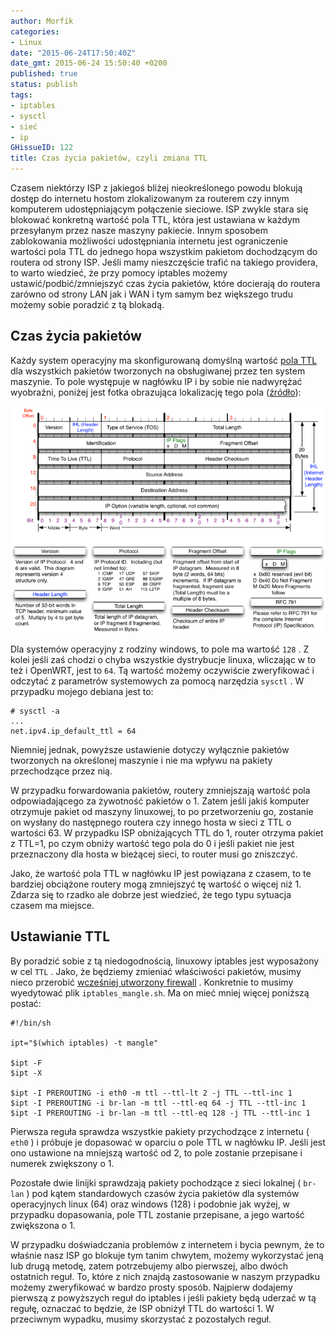 ```yaml
---
author: Morfik
categories:
- Linux
date: "2015-06-24T17:50:40Z"
date_gmt: 2015-06-24 15:50:40 +0200
published: true
status: publish
tags:
- iptables
- sysctl
- sieć
- ip
GHissueID: 122
title: Czas życia pakietów, czyli zmiana TTL
---
```


Czasem niektórzy ISP z jakiegoś bliżej nieokreślonego powodu blokują dostęp do internetu hostom
zlokalizowanym za routerem czy innym komputerem udostępniającym połączenie sieciowe. ISP zwykle
stara się blokować konkretną wartość pola TTL, która jest ustawiana w każdym przesyłanym przez nasze
maszyny pakiecie. Innym sposobem zablokowania możliwości udostępniania internetu jest ograniczenie
wartości pola TTL do jednego hopa wszystkim pakietom dochodzącym do routera od strony ISP. Jeśli
mamy nieszczęście trafić na takiego providera, to warto wiedzieć, że przy pomocy iptables możemy
ustawić/podbić/zmniejszyć czas życia pakietów, które docierają do routera zarówno od strony LAN jak
i WAN i tym samym bez większego trudu możemy sobie poradzić z tą blokadą.

<!--more-->
## Czas życia pakietów

Każdy system operacyjny ma skonfigurowaną domyślną wartość [pola
TTL](https://pl.wikipedia.org/wiki/Czas_%C5%BCycia_pakietu) dla wszystkich pakietów tworzonych na
obsługiwanej przez ten system maszynie. To pole występuje w nagłówku IP i by sobie nie nadwyrężać
wyobraźni, poniżej jest fotka obrazująca lokalizację tego pola
([źródło](https://nmap.org/book/tcpip-ref.html)):

![](/img/2015/06/1.ip-header-ttl.png#huge)

Dla systemów operacyjny z rodziny windows, to pole ma wartość `128` . Z kolei jeśli zaś chodzi o
chyba wszystkie dystrybucje linuxa, wliczając w to też i OpenWRT, jest to `64`. Tą wartość możemy
oczywiście zweryfikować i odczytać z parametrów systemowych za pomocą narzędzia `sysctl` . W
przypadku mojego debiana jest to:

    # sysctl -a
    ...
    net.ipv4.ip_default_ttl = 64

Niemniej jednak, powyższe ustawienie dotyczy wyłącznie pakietów tworzonych na określonej maszynie i
nie ma wpływu na pakiety przechodzące przez nią.

W przypadku forwardowania pakietów, routery zmniejszają wartość pola odpowiadającego za żywotność
pakietów o 1. Zatem jeśli jakiś komputer otrzymuje pakiet od maszyny linuxowej, to po przetworzeniu
go, zostanie on wysłany do następnego routera czy innego hosta w sieci z TTL o wartości 63. W
przypadku ISP obniżających TTL do 1, router otrzyma pakiet z TTL=1, po czym obniży wartość tego pola
do 0 i jeśli pakiet nie jest przeznaczony dla hosta w bieżącej sieci, to router musi go zniszczyć.

Jako, że wartość pola TTL w nagłówku IP jest powiązana z czasem, to te bardziej obciążone routery
mogą zmniejszyć tę wartość o więcej niż 1. Zdarza się to rzadko ale dobrze jest wiedzieć, że tego
typu sytuacja czasem ma miejsce.

## Ustawianie TTL

By poradzić sobie z tą niedogodnością, linuxowy iptables jest wyposażony w cel `TTL` . Jako, że
będziemy zmieniać właściwości pakietów, musimy nieco przerobić [wcześniej utworzony
firewall](/post/firewall-na-linuxowe-maszyny-klienckie/) . Konkretnie to musimy
wyedytować plik `iptables_mangle.sh`. Ma on mieć mniej więcej poniższą postać:

    #!/bin/sh

    ipt="$(which iptables) -t mangle"

    $ipt -F
    $ipt -X

    $ipt -I PREROUTING -i eth0 -m ttl --ttl-lt 2 -j TTL --ttl-inc 1
    $ipt -I PREROUTING -i br-lan -m ttl --ttl-eq 64 -j TTL --ttl-inc 1
    $ipt -I PREROUTING -i br-lan -m ttl --ttl-eq 128 -j TTL --ttl-inc 1

Pierwsza reguła sprawdza wszystkie pakiety przychodzące z internetu ( `eth0` ) i próbuje je
dopasować w oparciu o pole TTL w nagłówku IP. Jeśli jest ono ustawione na mniejszą wartość od 2, to
pole zostanie przepisane i numerek zwiększony o 1.

Pozostałe dwie linijki sprawdzają pakiety pochodzące z sieci lokalnej ( `br-lan` ) pod kątem
standardowych czasów życia pakietów dla systemów operacyjnych linux (64) oraz windows (128) i
podobnie jak wyżej, w przypadku dopasowania, pole TTL zostanie przepisane, a jego wartość zwiększona
o 1.

W przypadku doświadczania problemów z internetem i bycia pewnym, że to właśnie nasz ISP go blokuje
tym tanim chwytem, możemy wykorzystać jeną lub drugą metodę, zatem potrzebujemy albo pierwszej, albo
dwóch ostatnich reguł. To, które z nich znajdą zastosowanie w naszym przypadku możemy zweryfikować w
bardzo prosty sposób. Najpierw dodajemy pierwszą z powyższych reguł do iptables i jeśli pakiety będą
uderzać w tą regułę, oznaczać to będzie, że ISP obniżył TTL do wartości 1. W przeciwnym wypadku,
musimy skorzystać z pozostałych reguł.
